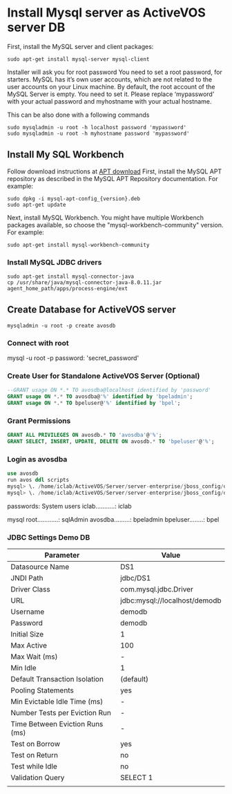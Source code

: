 # Install Mysql server as ActiveVOS server DB

First, install the MySQL server and client packages:

```shell
sudo apt-get install mysql-server mysql-client
```

Installer will ask you for root password
You need to set a root password, for starters. MySQL has it’s own user accounts, which are not related to the user accounts on your Linux machine.
By default, the root account of the MySQL Server is empty. You need to set it. Please replace ‘mypassword’ with your actual password and myhostname with your actual hostname.

This can be also done with a following commands

```shell
sudo mysqladmin -u root -h localhost password 'mypassword'
sudo mysqladmin -u root -h myhostname password 'mypassword'
```

## Install My SQL Workbench

Follow download instructions at [APT download](https://dev.mysql.com/downloads/repo/apt/)
First, install the MySQL APT repository as described in the MySQL APT Repository documentation. For example:

```shell
sudo dpkg -i mysql-apt-config_{version}.deb
sudo apt-get update
```

Next, install MySQL Workbench. You might have multiple Workbench packages available, so choose the "mysql-workbench-community" version. For example:

```shell
sudo apt-get install mysql-workbench-community
```

### Install MySQL JDBC drivers

```shell
sudo apt-get install mysql-connector-java
cp /usr/share/java/mysql-connector-java-8.0.11.jar agent_home_path/apps/process-engine/ext
```

## Create Database for ActiveVOS server

```shell
mysqladmin -u root -p create avosdb
```

### Connect with root

mysql -u root -p
password: 'secret_password'

### Create User for Standalone ActiveVOS Server (Optional)

```sql
--GRANT usage ON *.* TO avosdba@localhost identified by 'password'
GRANT usage ON *.* TO avosdba@'%' identified by 'bpeladmin';
GRANT usage ON *.* TO bpeluser@'%' identified by 'bpel';
```

### Grant Permissions

```sql
GRANT ALL PRIVILEGES ON avosdb.* TO 'avosdba'@'%';
GRANT SELECT, INSERT, UPDATE, DELETE ON avosdb.* TO 'bpeluser'@'%';
```

### Login as avosdba

```sql
use avosdb
run avos ddl scripts
mysql> \. /home/iclab/ActiveVOS/Server/server-enterprise/jboss_config/ddls/ActiveBPEL_Enterprise-MySQL.sql
mysql> \. /home/iclab/ActiveVOS/Server/server-enterprise/jboss_config/ddls/create_repository_MySQL.ddl
```

passwords:
System users
iclab...........: iclab

mysql
root............: sqlAdmin
avosdba.........: bpeladmin
bpeluser........: bpel

### JDBC Settings Demo DB

|            Parameter            |             Value             |
|---------------------------------|-------------------------------|
| Datasource Name                 | DS1                           |
| JNDI Path                       | jdbc/DS1                      |
| Driver Class                    | com.mysql.jdbc.Driver         |
| URL                             | jdbc:mysql://localhost/demodb |
| Username                        | demodb                        |
| Password                        | demodb                        |
| Initial Size                    | 1                             |
| Max Active                      | 100                           |
| Max Wait (ms)                   | -                             |
| Min Idle                        | 1                             |
| Default Transaction Isolation   | (default)                     |
| Pooling Statements              | yes                           |
| Min Evictable Idle Time (ms)    | -                             |
| Number Tests per Eviction Run   | -                             |
| Time Between Eviction Runs (ms) | -                             |
| Test on Borrow                  | yes                           |
| Test on Return                  | no                            |
| Test while Idle                 | no                            |
| Validation Query                | SELECT 1                      |
|                                 |                               |
